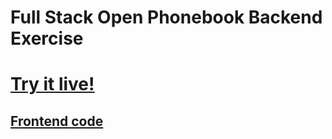 # Full Stack Open Phonebook Backend Exercise

# [Try it live!](https://still-violet-8886.fly.dev/)

## [Frontend code](https://github.com/gustafla/fullstackopen/tree/main/osa2/puhelinluettelo)
